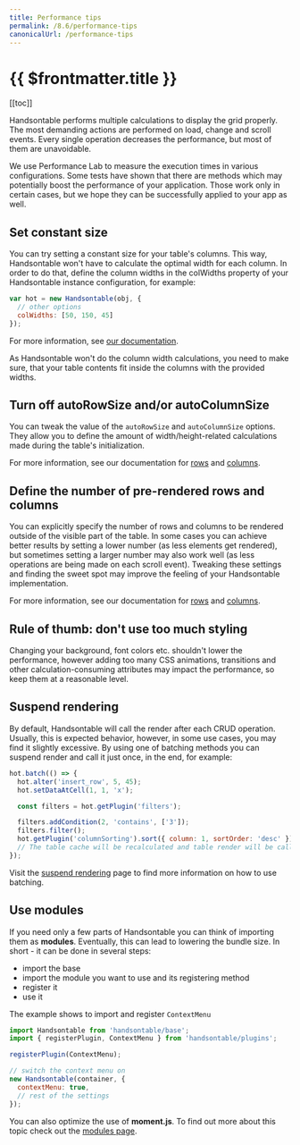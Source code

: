 ```yaml
---
title: Performance tips
permalink: /8.6/performance-tips
canonicalUrl: /performance-tips
---
```


# {{ $frontmatter.title }}

[[toc]]

Handsontable performs multiple calculations to display the grid properly. The most demanding actions are performed on load, change and scroll events. Every single operation decreases the performance, but most of them are unavoidable.

We use Performance Lab to measure the execution times in various configurations. Some tests have shown that there are methods which may potentially boost the performance of your application. Those work only in certain cases, but we hope they can be successfully applied to your app as well.

## Set constant size

You can try setting a constant size for your table's columns. This way, Handsontable won't have to calculate the optimal width for each column. In order to do that, define the column widths in the colWidths property of your Handsontable instance configuration, for example:

```js
var hot = new Handsontable(obj, {
  // other options
  colWidths: [50, 150, 45]
});
```

For more information, see [our documentation](api/dataMap/metaManager/metaSchema.md#colwidths).

As Handsontable won't do the column width calculations, you need to make sure, that your table contents fit inside the columns with the provided widths.

## Turn off autoRowSize and/or autoColumnSize

You can tweak the value of the `autoRowSize` and `autoColumnSize` options. They allow you to define the amount of width/height-related calculations made during the table's initialization.

For more information, see our documentation for [rows](api/dataMap/metaManager/metaSchema.md#autorowsize) and [columns](api/dataMap/metaManager/metaSchema.md#autocolumnsize).

## Define the number of pre-rendered rows and columns

You can explicitly specify the number of rows and columns to be rendered outside of the visible part of the table. In some cases you can achieve better results by setting a lower number (as less elements get rendered), but sometimes setting a larger number may also work well (as less operations are being made on each scroll event). Tweaking these settings and finding the sweet spot may improve the feeling of your Handsontable implementation.

For more information, see our documentation for [rows](api/dataMap/metaManager/metaSchema.md#viewportrowrenderingoffset) and [columns](api/dataMap/metaManager/metaSchema.md#viewportcolumnrenderingoffset).

## Rule of thumb: don't use too much styling

Changing your background, font colors etc. shouldn't lower the performance, however adding too many CSS animations, transitions and other calculation-consuming attributes may impact the performance, so keep them at a reasonable level.

## Suspend rendering

By default, Handsontable will call the render after each CRUD operation. Usually, this is expected behavior, however, in some use cases, you may find it slightly excessive. By using one of batching methods you can suspend render and call it just once, in the end, for example:

```js
hot.batch(() => {
  hot.alter('insert_row', 5, 45);
  hot.setDataAtCell(1, 1, 'x');

  const filters = hot.getPlugin('filters');

  filters.addCondition(2, 'contains', ['3']);
  filters.filter();
  hot.getPlugin('columnSorting').sort({ column: 1, sortOrder: 'desc' });
  // The table cache will be recalculated and table render will be called once after executing the callback
});
```

Visit the [suspend rendering](suspend-rendering.mdx) page to find more information on how to use batching.

## Use modules

If you need only a few parts of Handsontable you can think of importing them as **modules**. Eventually, this can lead to lowering the bundle size. In short - it can be done in several steps:

- import the base
- import the module you want to use and its registering method
- register it
- use it

The example shows to import and register `ContextMenu`

```js
import Handsontable from 'handsontable/base';
import { registerPlugin, ContextMenu } from 'handsontable/plugins';

registerPlugin(ContextMenu);

// switch the context menu on
new Handsontable(container, {
  contextMenu: true,
  // rest of the settings
});
```

You can also optimize the use of **moment.js**. To find out more about this topic check out the [modules page](modules.md).
